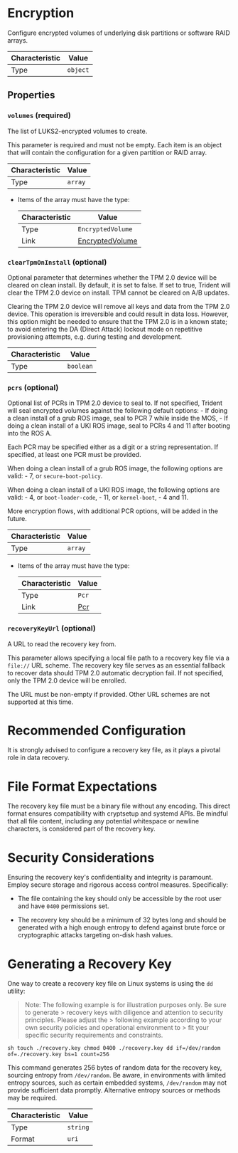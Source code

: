 <!-- THIS FILE IS AUTOMATICALLY GENERATED BY DOCBUILDER, DO NOT EDIT MANUALLY! -->

# Encryption

Configure encrypted volumes of underlying disk partitions or software RAID arrays.

| Characteristic | Value    |
| -------------- | -------- |
| Type           | `object` |

## Properties

### `volumes` **<span>(required)</span>**

The list of LUKS2-encrypted volumes to create.

This parameter is required and must not be empty. Each item is an object that will contain the configuration for a given partition or RAID array.

| Characteristic | Value   |
| -------------- | ------- |
| Type           | `array` |

- Items of the array must have the type:

   | Characteristic | Value                                   |
   | -------------- | --------------------------------------- |
   | Type           | `EncryptedVolume`                       |
   | Link           | [EncryptedVolume](./EncryptedVolume.md) |

### `clearTpmOnInstall` (optional)

Optional parameter that determines whether the TPM 2.0 device will be cleared on clean install. By default, it is set to false. If set to true, Trident will clear the TPM 2.0 device on install. TPM cannot be cleared on A/B updates.

Clearing the TPM 2.0 device will remove all keys and data from the TPM 2.0 device. This operation is irreversible and could result in data loss. However, this option might be needed to ensure that the TPM 2.0 is in a known state; to avoid entering the DA (Direct Attack) lockout mode on repetitive provisioning attempts, e.g. during testing and development.

| Characteristic | Value     |
| -------------- | --------- |
| Type           | `boolean` |

### `pcrs` (optional)

Optional list of PCRs in TPM 2.0 device to seal to. If not specified, Trident will seal encrypted volumes against the following default options: - If doing a clean install of a grub ROS image, seal to PCR 7 while inside the MOS, - If doing a clean install of a UKI ROS image, seal to PCRs 4 and 11 after booting into the ROS A.

Each PCR may be specified either as a digit or a string representation. If specified, at least one PCR must be provided.

When doing a clean install of a grub ROS image, the following options are valid: - 7, or `secure-boot-policy`.

When doing a clean install of a UKI ROS image, the following options are valid: - 4, or `boot-loader-code`, - 11, or `kernel-boot`, - 4 and 11.

More encryption flows, with additional PCR options, will be added in the future.

| Characteristic | Value   |
| -------------- | ------- |
| Type           | `array` |

- Items of the array must have the type:

   | Characteristic | Value           |
   | -------------- | --------------- |
   | Type           | `Pcr`           |
   | Link           | [Pcr](./Pcr.md) |

### `recoveryKeyUrl` (optional)

A URL to read the recovery key from.

This parameter allows specifying a local file path to a recovery key file via a `file://` URL scheme. The recovery key file serves as an essential fallback to recover data should TPM 2.0 automatic decryption fail. If not specified, only the TPM 2.0 device will be enrolled.

The URL must be non-empty if provided. Other URL schemes are not supported at this time.

# Recommended Configuration

It is strongly advised to configure a recovery key file, as it plays a pivotal role in data recovery.

# File Format Expectations

The recovery key file must be a binary file without any encoding. This direct format ensures compatibility with cryptsetup and systemd APIs. Be mindful that all file content, including any potential whitespace or newline characters, is considered part of the recovery key.

# Security Considerations

Ensuring the recovery key's confidentiality and integrity is paramount. Employ secure storage and rigorous access control measures. Specifically:

- The file containing the key should only be accessible by the root user and have `0400` permissions set.

- The recovery key should be a minimum of 32 bytes long and should be generated with a high enough entropy to defend against brute force or cryptographic attacks targeting on-disk hash values.

# Generating a Recovery Key

One way to create a recovery key file on Linux systems is using the `dd` utility:

> Note: The following example is for illustration purposes only. Be sure to generate > recovery keys with diligence and attention to security principles. Please adjust the > following example according to your own security policies and operational environment to > fit your specific security requirements and constraints.

```sh touch ./recovery.key chmod 0400 ./recovery.key dd if=/dev/random of=./recovery.key bs=1 count=256 ```

This command generates 256 bytes of random data for the recovery key, sourcing entropy from `/dev/random`. Be aware, in environments with limited entropy sources, such as certain embedded systems, `/dev/random` may not provide sufficient data promptly. Alternative entropy sources or methods may be required.

| Characteristic | Value    |
| -------------- | -------- |
| Type           | `string` |
| Format         | `uri`    |

